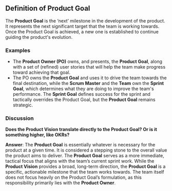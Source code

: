 ## Definition of Product Goal

The **Product Goal** is the ‘next’ milestone in the development of the product. It represents the next significant target that the team is working towards. Once the Product Goal is achieved, a new one is established to continue guiding the product's evolution.

### Examples
- The **Product Owner (PO)** owns, and presents, the **Product Goal**, along with a set of (refined) user stories that will help the team make progress toward achieving that goal.
- The PO owns the **Product Goal** and uses it to drive the team towards the final destination, while the **Scrum Master** and the **Team** own the **Sprint Goal**, which determines what they are doing to improve the team's performance. The **Sprint Goal** defines success for the sprint and tactically overrides the Product Goal, but the **Product Goal** remains strategic.

### Discussion
**Does the Product Vision translate directly to the Product Goal? Or is it something higher, like OKRs?**

**Answer**: The **Product Goal** is essentially whatever is necessary for the product at a given time. It is considered a stepping stone to the overall value the product aims to deliver. The **Product Goal** serves as a more immediate, tactical focus that aligns with the team’s current sprint work. While the **Product Vision** provides a broad, long-term direction, the **Product Goal** is a specific, actionable milestone that the team works towards. The team itself does not focus heavily on the Product Goal’s formulation, as this responsibility primarily lies with the **Product Owner**.
